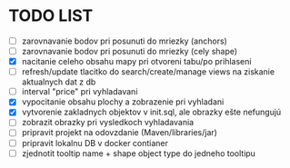 # TODO LIST

- [ ] zarovnavanie bodov pri posunuti do mriezky (anchors)
- [ ] zarovnavanie bodov pri posunuti do mriezky (cely shape)
- [X] nacitanie celeho obsahu mapy pri otvoreni tabu/po prihlaseni
- [ ] refresh/update tlacitko do search/create/manage views na ziskanie aktualnych dat z db
- [ ] interval "price" pri vyhladavani
- [X] vypocitanie obsahu plochy a zobrazenie pri vyhladani
- [X] vytvorenie zakladnych objektov v init.sql, ale obrazky ešte nefungujú
- [ ] zobrazit obrazky pri vysledkoch vyhladavania
- [ ] pripravit projekt na odovzdanie (Maven/libraries/jar)
- [ ] pripravit lokalnu DB v docker contianer
- [ ] zjednotit tooltip name + shape object type do jedneho tooltipu
